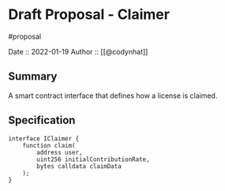 # Draft Proposal - Claimer
#proposal

Date :: 2022-01-19
Author :: [[@codynhat]]

## Summary
A smart contract interface that defines how a license is claimed.

## Specification
```solidity
interface IClaimer {
	function claim(
		address user,
		uint256 initialContributionRate,
		bytes calldata claimData
	);
}
```